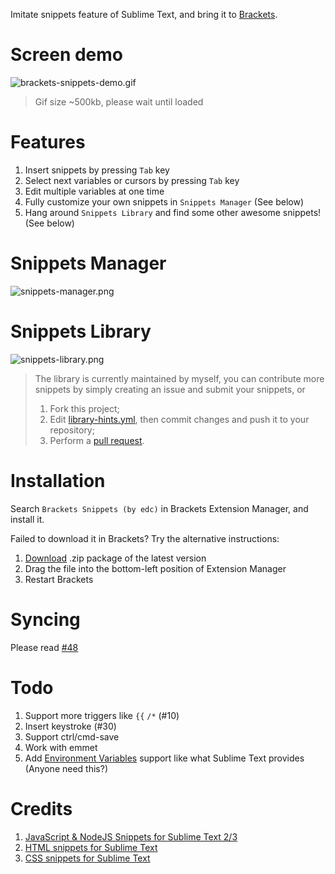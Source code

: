 Imitate snippets feature of Sublime Text, and bring it to [Brackets](http://brackets.io/).

# Screen demo
![brackets-snippets-demo.gif](http://edwardchu.org/assets/images/brackets-snippets-demo.gif "Demo gif of the extension")
> Gif size ~500kb, please wait until loaded

# Features
1. Insert snippets by pressing `Tab` key
2. Select next variables or cursors by pressing `Tab` key
3. Edit multiple variables at one time
4. Fully customize your own snippets in `Snippets Manager` (See below)
5. Hang around `Snippets Library` and find some other awesome snippets! (See below)

# Snippets Manager
![snippets-manager.png](http://edwardchu.org/assets/images/snippets-manager@2x.png "Snippets Manager Screenshot")

# Snippets Library
![snippets-library.png](https://cloud.githubusercontent.com/assets/6262943/6541326/fdf7a3f8-c503-11e4-8a3d-c3f726b38218.png "Snippets Library Screenshot")
> The library is currently maintained by myself, you can contribute more snippets by simply creating an issue and submit your snippets, or
> 
> 1. Fork this project;
> 2. Edit [library-hints.yml](https://github.com/chuyik/brackets-snippets/blob/master/library-hints.yml), then commit changes and push it to your repository;
> 3. Perform a [pull request](https://github.com/chuyik/brackets-snippets/pulls).

# Installation
Search `Brackets Snippets (by edc)` in Brackets Extension Manager, and install it.

Failed to download it in Brackets? Try the alternative instructions:

1. [Download](http://brackets.dnbard.com/extension/edc.brackets-snippets) .zip package of the latest version
2. Drag the file into the bottom-left position of Extension Manager
3. Restart Brackets

# Syncing
Please read [#48](https://github.com/chuyik/brackets-snippets/issues/48)

# Todo
1. Support more triggers like `{{`  `/*` (#10)
2. Insert keystroke (#30)
3. Support ctrl/cmd-save
4. Work with emmet
5. Add [Environment Variables](http://docs.sublimetext.info/en/latest/extensibility/snippets.html#environment-variables) support like what Sublime Text provides (Anyone need this?)

# Credits
1. [JavaScript & NodeJS Snippets for Sublime Text 2/3](https://github.com/zenorocha/sublime-javascript-snippets)
2. [HTML snippets for Sublime Text](https://github.com/joshnh/HTML-Snippets)
3. [CSS snippets for Sublime Text](https://github.com/joshnh/CSS-Snippets)
